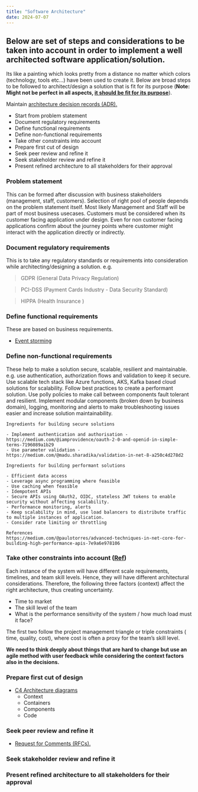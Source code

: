 ```yaml
---
title: "Software Architecture"
date: 2024-07-07
---
```


## Below are set of steps and considerations to be taken into account in order to implement a well architected software application/solution.

Its like a painting which looks pretty from a distance no matter which colors (technology, tools etc...) have been used to create it.
Below are broad steps to be followed to architect/design a solution that is fit for its purpose (**Note: Might not be perfect in all aspects, <u>it should be fit for its purpose</u>**).

Maintain [architecture decision records (ADR).](https://adr.github.io/)

- Start from problem statement
- Document regulatory requirements
- Define functional requirements
- Define non-functional requirements
- Take other constraints into account
- Prepare first cut of design
- Seek peer review and refine it
- Seek stakeholder review and refine it
- Present refined architecture to all stakeholders for their approval

### Problem statement
This can be formed after discussion with business stakeholders (management, staff, customers). Selection of right pool of people depends on the problem statement itself. Most likely Management and Staff will be part of most business usecases. Customers must be considered when its customer facing application under design. Even for non customer facing applications confirm about the journey points where customer might interact with the application directly or indirectly.

### Document regulatory requirements
This is to take any regulatory standards or requirements into consideration while architecting/designing a solution.
e.g.

> GDPR (General Data Privacy Regulation)

> PCI-DSS (Payment Cards Industry - Data Security Standard)

> HIPPA (Health Insurance )

### Define functional requirements
These are based on business requirements.
- [Event storming](https://www.eventstorming.com/)

### Define non-functional requirements
These help to make a solution secure, scalable, resilient and maintainable. e.g. use authentication, authorization flows and validation to keep it secure. Use scalable tech stack like Azure functions, AKS, Kafka based cloud solutions for scalability. Follow best practices to create a performant solution. Use polly policies to make call between components fault tolerant and resilient. Implement modular components (broken down by business domain), logging, monitoring and alerts to make troubleshooting issues easier and increase solution maintainability.

    Ingredients for building secure solutions

    - Implement authentication and authorisation - https://medium.com/@iamprovidence/oauth-2-0-and-openid-in-simple-terms-7196089a1b29
    - Use parameter validation - https://medium.com/@madu.sharadika/validation-in-net-8-a250c4d278d2

    Ingredients for building performant solutions

    - Efficient data access
    - Leverage async programming where feasible
    - Use caching when feasible
    - Idempotent APIs
    - Secure APIs using OAuth2, OIDC, stateless JWT tokens to enable security without affecting scalability.
    - Performance monitoring, alerts
    - Keep scalability in mind, use load balancers to distribute traffic to multiple instances of application.
    - Consider rate limiting or throttling

    References
    https://medium.com/@paulotorres/advanced-techniques-in-net-core-for-building-high-performance-apis-7e9a6e978106

### Take other constraints into account ([Ref](https://medium.com/@srinathperera/how-to-approach-software-architecture-a-first-principle-perspective-3b865d35bb9b))

Each instance of the system will have different scale requirements, timelines, and team skill levels. Hence, they will have different architectural considerations. Therefore, the following three factors (context) affect the right architecture, thus creating uncertainty.

- Time to market
- The skill level of the team
- What is the performance sensitivity of the system / how much load must it face?

The first two follow the project management triangle or triple constraints ( time, quality, cost), where cost is often a proxy for the team’s skill level.

**We need to think deeply about things that are hard to change but use an agile method with user feedback while considering the context factors also in the decisions.**

### Prepare first cut of design
- [C4 Architecture diagrams](https://c4model.com/)
    - Context
    - Containers
    - Components
    - Code

### Seek peer review and refine it
- [Request for Comments (RFCs).](https://www.ietf.org/process/rfcs/)

### Seek stakeholder review and refine it

### Present refined architecture to all stakeholders for their approval
